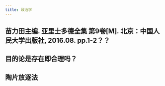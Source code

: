 ```yaml
---
title: 政治学
---
```


## 苗力田主编. 亚里士多德全集 第9卷[M]. 北京：中国人民大学出版社, 2016.08. pp.1-2？？

## 目的论是存在即合理吗？
## 陶片放逐法

